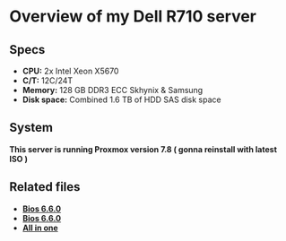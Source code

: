# Overview of my Dell R710 server

## Specs
*   **CPU:** 2x Intel Xeon X5670 
*   **C/T:** 12C/24T
*   **Memory:** 128 GB DDR3 ECC Skhynix & Samsung
*   **Disk space:** Combined 1.6 TB of HDD SAS disk space

## System
**This server is running Proxmox version 7.8 ( gonna reinstall with latest ISO )**

## Related files
* **[Bios 6.6.0](./BIOS_0F4YY_LN_6.6.0.BIN)**
* **[Bios 6.6.0](./BIOS_0YV9D_LN_6.6.0.BIN)**
* **[All in one](./r-710-bootable_archive.torrent)**
